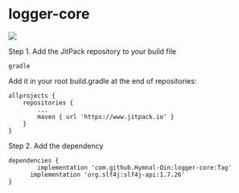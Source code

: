 # logger-core


[![](https://www.jitpack.io/v/Hymnal-Qin/logger-core.svg)](https://www.jitpack.io/#Hymnal-Qin/logger-core)




Step 1. Add the JitPack repository to your build file

    gradle

Add it in your root build.gradle at the end of repositories:

	allprojects {
		repositories {
			...
			maven { url 'https://www.jitpack.io' }
		}
	}

Step 2. Add the dependency

	dependencies {
	        implementation 'com.github.Hymnal-Qin:logger-core:Tag'
          implementation 'org.slf4j:slf4j-api:1.7.26'
	}

